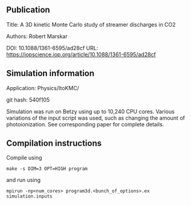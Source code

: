 Publication
-----------

Title: A 3D kinetic Monte Carlo study of streamer discharges in CO2

Authors: Robert Marskar

DOI: 10.1088/1361-6595/ad28cf
URL: https://iopscience.iop.org/article/10.1088/1361-6595/ad28cf


Simulation information
----------------------

Application: Physics/ItoKMC/

git hash: 540f105

Simulation was run on Betzy using up to 10,240 CPU cores.
Various variations of the input script was used, such as changing the amount of photoionization.
See corresponding paper for complete details.

Compilation instructions
------------------------

Compile using

```
make -s DIM=3 OPT=HIGH program
```

and run using

```
mpirun -np<num_cores> program3d.<bunch_of_options>.ex simulation.inputs
```

